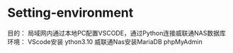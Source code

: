 # Setting-environment
目的：
局域网内通过本地PC配置VSCODE，通过Python连接威联通NAS数据库
环境：
VScode安装
ython3.10
威联通Nas安装MariaDB phpMyAdmin

